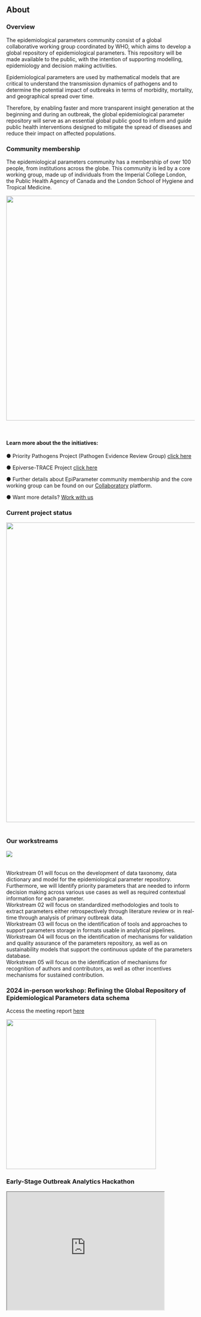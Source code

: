 ## About

### Overview

The epidemiological parameters community consist of a global collaborative working group coordinated by WHO, which aims to develop a global repository of epidemiological parameters. This repository will be made available to the public, with the intention of supporting modelling, epidemiology and decision making activities. 

Epidemiological parameters are used by mathematical models that are critical to understand the transmission dynamics of pathogens and to determine the potential impact of outbreaks in terms of morbidity, mortality, and geographical spread over time.  

Therefore, by enabling faster and more transparent insight generation at the beginning and during an outbreak, the global epidemiological parameter repository will serve as an essential global public good to inform and guide public health interventions designed to mitigate the spread of diseases and reduce their impact on affected populations.

### Community membership 

The epidemiological parameters community has a membership of over 100 people, from institutions across the globe. This community is led by a core working group, made up of individuals from the Imperial College London, the Public Health Agency of Canada and the London School of Hygiene and Tropical Medicine. 

<p align="center">
  <img src="https://github.com/WorldHealthOrganization/collaboratory-epiparameter-community/raw/main/materials/background/WhodoesWhat.png" width="600" align = "center">
</p> 

<br clear="left"/> 

#### Learn more about the the initiatives:
 ● Priority Pathogens Project (Pathogen Evidence Review Group) [click here](https://www.imperial.ac.uk/mrc-global-infectious-disease-analysis/related-initiatives/perg/)

 ● Epiverse-TRACE Project [click here](https://epiverse-trace.github.io/)

 ● Further details about EpiParameter community membership and the core working group can be found on our [Collaboratory](https://collab-forum.who.int/) platform.
 
 ● Want more details? [Work with us](https://github.com/WorldHealthOrganization/collaboratory-epiparameter-community/raw/main/materials/background/Workwithus.pdf)      

### Current project status

<p>
  <img src="https://github.com/WorldHealthOrganization/collaboratory-epiparameter-community/raw/main/docs/images/Sep2024Status.png" width="800" align = "left">
</p> 

<br clear="left"/> 




<br clear="left"/>

### Our workstreams

<div class="workstream">
	<img src="https://github.com/WorldHealthOrganization/collaboratory-epiparameter-community/raw/main/docs/pages/images/workstreams.png" usemap="#image-map" data-no-zoom>
	<map name="image-map">
		<area data-target="w1" target="" alt="Prioritisation &amp; definition" title="Prioritisation &amp; definition" href="#" coords="-1,90,92,-1,181,93,89,178" shape="poly">
		<area data-target="w2" target="" alt="Extraction" title="Extraction" href="#" coords="102,192,193,104,283,193,193,281" shape="poly">
		<area data-target="w3" target="" alt="Storage &amp; use" title="Storage &amp; use" href="#" coords="205,89,296,-1,385,89,295,179" shape="poly">
		<area data-target="w4" target="" alt="Validation &amp; maintenance" title="Validation &amp; maintenance" href="#" coords="309,193,398,103,489,194,400,282" shape="poly">
		<area data-target="w5" target="" alt="Scientific recognition" title="Scientific recognition" href="#" coords="411,92,500,1,590,90,501,181" shape="poly">
	</map>
</div>

<div class="workstreamContent">
	<br>
	<br>
	<div id="w1" style="display:flex">Workstream 01 will focus on the development of data taxonomy, data dictionary and model for the epidemiological parameter repository. Furthermore, we will Identify priority parameters that are needed to inform decision making across various use cases as well as required contextual information for each parameter.</div>
	<div id="w2">Workstream 02 will focus on standardized methodologies and tools to extract parameters either retrospectively through literature review or in real-time through analysis of primary outbreak data.</div>
	<div id="w3">Workstream 03 will focus on the identification of tools and approaches to support parameters storage in formats usable in analytical pipelines.</div>
	<div id="w4">Workstream 04 will focus on the identification of mechanisms for validation and quality assurance of the parameters repository, as well as on sustainability models that support the continuous update of the parameters database.</div>
	<div id="w5">Workstream 05 will focus on the identification of mechanisms for recognition of authors and contributors, as well as other incentives mechanisms for sustained contribution.</div>
</div>


### 2024 in-person workshop: Refining the Global Repository of Epidemiological Parameters data schema
Access the meeting report [here](http://github.com/WHO-Collaboratory/collaboratory-epiparameter-community/blob/main/materials/meetings/TWG6_GREP_Hackathon_May14162024/EpiParameter_GREP_Workshop_Report_Short_FINAL.pdf)

<p>
  <img src="https://github.com/WorldHealthOrganization/collaboratory-epiparameter-community/raw/main/docs/images/Report.png" width="400" align = "left">
</p> 

<br clear="left"/>

### Early-Stage Outbreak Analytics Hackathon 

</iframe>
<iframe width="420" height="315" src="https://www.youtube.com/embed/KsJ9iyBrCag" align = "left">
</iframe>
 
